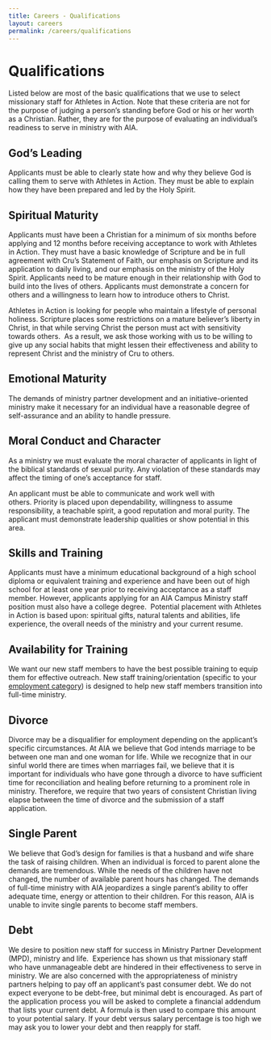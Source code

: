 ```yaml
---
title: Careers - Qualifications
layout: careers
permalink: /careers/qualifications
---
```

<h1 class="p1">Qualifications</h1><p class="p2"></p><p class="p1">Listed below are most of the basic qualifications that we use to select missionary staff for Athletes in Action. Note that these criteria are not for the purpose of judging a person&rsquo;s standing before God or his or her worth as a Christian. Rather, they are for the purpose of evaluating an individual&rsquo;s readiness to serve in ministry with AIA<span class="s1">.</span></p><p class="p2"></p><h2 class="p1">God&rsquo;s Leading</h2><p class="p1">Applicants must be able to clearly state how and why they believe God is calling them to serve with Athletes in Action. They must be able to explain how they have been prepared and led by the Holy Spirit.</p><h2 class="p1">Spiritual Maturity</h2><p class="p1">Applicants must have been a Christian for a minimum of six months before applying and 12 months before receiving acceptance to work with Athletes in Action. They must have a basic knowledge of Scripture and be in full agreement with Cru&rsquo;s Statement of Faith, our emphasis on Scripture and its application to daily living, and our emphasis on the ministry of the Holy Spirit.<span class="s1">&nbsp;</span>Applicants need to be mature enough in their relationship with God to build into the lives of others. Applicants must demonstrate a concern for others and a willingness to learn how to introduce others to Christ.</p><p class="p1">Athletes in Action is looking for people who maintain a lifestyle of personal holiness. Scripture places some restrictions on a mature believer&rsquo;s liberty in Christ, in that while serving Christ the person must act with sensitivity towards others. &nbsp;As a result, we ask those working with us to be willing to give up any social habits that might lessen their effectiveness and ability to represent Christ and the ministry of Cru to others.</p><h2 class="p1">Emotional Maturity</h2><p class="p1">The demands of ministry partner development and an initiative-oriented ministry make it necessary for an individual have a reasonable degree of self-assurance and an ability to handle pressure.</p><h2 class="p1">Moral Conduct and Character</h2><p class="p1">As a ministry we must evaluate the moral character of applicants in light of the biblical standards of sexual purity. Any violation of these standards may affect the timing of one&rsquo;s acceptance for staff.</p><p class="p1">An applicant must be able to communicate and work well with others.<span class="s1">&nbsp;</span>Priority is placed upon dependability, willingness to assume responsibility, a teachable spirit, a good reputation and moral purity. The applicant must demonstrate leadership qualities or show potential in this area.</p><h2 class="p1">Skills and Training</h2><p class="p1">Applicants must have a minimum educational background of a high school diploma or equivalent training and experience and have been out of high school for at least one year prior to receiving acceptance as a staff member. However, applicants applying for an AIA Campus Ministry staff position must also<span class="s3"> </span>have a college degree. &nbsp;Potential placement with Athletes in Action is based upon: spiritual gifts, natural talents and abilities, life experience, the overall needs of the ministry and your current resume.</p><h2 class="p1">Availability for Training</h2><p class="p1">We want our new staff members to have the best possible training to equip them for effective outreach. New staff training/orientation (specific to your <a href="/careers/employment">employment category</a>) is designed to help new staff members transition into full-time ministry.&nbsp;</p><h2 class="p1">Divorce</h2><p class="p1">Divorce may be a disqualifier for employment depending on the applicant&rsquo;s specific circumstances. At AIA we believe that God intends marriage to be between one man and one woman for life. While we recognize that in our sinful world there are times when marriages fail, we believe that it is important for individuals who have gone through a divorce to have sufficient time for reconciliation and healing before returning to a prominent role in ministry. Therefore, we require that two years of consistent Christian living elapse between the time of divorce and the submission of a staff application.</p><h2 class="p1">Single Parent</h2><p class="p1">We believe that God&rsquo;s design for families is that a husband and wife share the task of raising children. When an individual is forced to parent alone the demands are tremendous. While the needs of the children have not changed, the number of available parent hours has changed. The demands of full-time ministry with AIA jeopardizes a single parent&rsquo;s ability to offer adequate time, energy or attention to their children. For this reason, AIA is unable to invite single parents to become staff members.</p><h2 class="p1">Debt</h2><p class="p1">We desire to position new staff for success in Ministry Partner Development (MPD), ministry and life. &nbsp;Experience has shown us that missionary staff who have unmanageable debt are hindered in their effectiveness to serve in ministry. We are also concerned with the appropriateness of ministry partners helping to pay off an applicant&rsquo;s past consumer debt. We do not expect everyone to be debt-free, but minimal debt is encouraged. As part of the application process you will be asked to complete a financial addendum that lists your current debt. A formula is then used to compare this amount to your potential salary. If your debt versus salary percentage is too high we may ask you to lower your debt and then reapply for staff<span class="s1">.</span></p><p class="p2"></p>